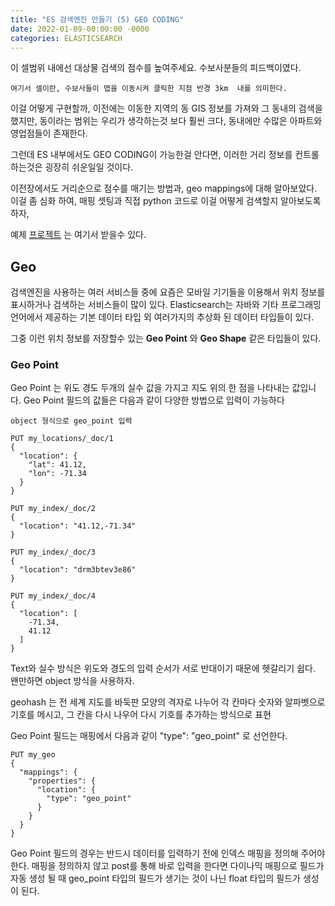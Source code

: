 ```yaml
---
title: "ES 검색엔진 만들기 (5) GEO CODING"
date: 2022-01-09-00:00:00 -0000
categories: ELASTICSEARCH
---
```


이 셀범위 내에선 대상물 검색의 점수를 높여주세요. 수보사분들의 피드백이였다.

```
여기서 셀이란, 수보사들이 맵을 이동시켜 클릭한 지점 반경 3km  내를 의미한다.
```

이걸 어떻게 구현할까, 이전에는 이동한 지역의 동 GIS 정보를 가져와 그 동내의 검색을 했지만, 동이라는 범위는 우리가 생각하는것 보다 훨씬 크다, 동내에만 수많은 아파트와 영업점들이 존재한다.

그런데 ES 내부에서도 GEO CODING이 가능한걸 안다면, 이러한 거리 정보를 컨트롤 하는것은 굉장히 쉬운일일 것이다.

이전장에서도 거리순으로 점수를 매기는 방법과, geo mappings에 대해 알아보았다. 이걸 좀 심화 하여, 매핑 셋팅과 직접 python 코드로 이걸 어떻게 검색할지 알아보도록 하자,

예제 [프로젝트](https://github.com/hansw90/es-search-example) 는 여기서 받을수 있다.


## Geo
검색엔진을 사용하는 여러 서비스들 중에 요즘은 모바일 기기들을 이용해서 위치 정보를 표시하거나 검색하는 서비스들이 많이 있다. Elasticsearch는 자바와 기타 프로그래밍 언어에서 제공하는 기본 데이터 타입 외 여러가지의 추상화 된 데이터 타입들이 있다. 

그중 이런 위치 정보를 저장할수 있는 __Geo Point__ 와 __Geo Shape__ 같은 타입들이 있다.

### Geo Point
Geo Point 는 위도 경도 두개의 실수 값을 가지고 지도 위의 한 점을 나타내는 값입니다. Geo Point 필드의 값들은 다음과 같이 다양한 방법으로 입력이 가능하다

```
object 형식으로 geo_point 입력

PUT my_locations/_doc/1
{
  "location": {
    "lat": 41.12,
    "lon": -71.34
  }
}

PUT my_index/_doc/2
{
  "location": "41.12,-71.34"
}

PUT my_index/_doc/3
{
  "location": "drm3btev3e86"
}

PUT my_index/_doc/4
{
  "location": [
    -71.34,
    41.12
  ]
}
```
Text와 실수 방식은 위도와 경도의 입력 순서가 서로 반대이기 때문에 헷갈리기 쉽다. 왠만하면 object 방식을 사용하자.

geohash 는 전 세계 지도를 바둑판 모양의 격자로 나누어 각 칸마다 숫자와 알파벳으로 기호를 메시고, 그 칸을 다시 나우어 다시 기호를 추가하는 방식으로 표현

Geo Point 필드는 매핑에서 다음과 같이 "type": "geo_point" 로 선언한다.

```
PUT my_geo
{
  "mappings": {
    "properties": {
      "location": {
        "type": "geo_point"
      }
    }
  }
}
```

Geo Point 필드의 경우는 반드시 데이터를 입력하기 전에 인덱스 매핑을 정의해 주어야 한다. 매핑을 정의하지 않고 post를 통해 바로 입력을 한다면 다이나믹 매핑으로 필드가 자동 생성 될 때 geo_point 타입의 필드가 생기는 것이 나닌 float 타입의 필드가 생성이 된다. 


